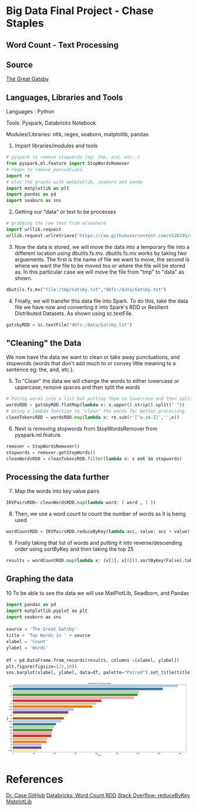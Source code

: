 
# Big Data Final Project - Chase Staples
## Word Count - Text Processing

## Source

[The Great Gatsby](https://www.gutenberg.org/files/64317/64317-0.txt)

## Languages, Libraries and Tools

Languages : Python

Tools: Pyspark, Databricks Notebook

Modules/Libraries: nltk, regex, seaborn, matplotlib, pandas

1. Import libraries/modules and tools

```Python
# pyspark to remove stopwords (eg: the, and, etc..)
from pyspark.ml.feature import StopWordsRemover
# regex to remove puncuations
import re
# plot the graphs with matplotlib, seaborn and panda
import matplotlib as plt
import pandas as pd
import seaborn as sns
```

2. Getting our "data" or text to be processes

```Python
# grabbing the raw text from elsewhere
import urllib.request
urllib.request.urlretrieve("https://raw.githubusercontent.com/s528345/staples-big-data-final-project/main/TheGreatGatsby.txt", "/tmp/Gatsby.txt")
```
3. Now the data is stored, we will move the data into a temporary file into a different location using dbutils.fs.mv. dbutils.fs.mv works by taking two arguements. The first is the name of file we want to move, the second is where we want the file to be moved too or where the file will be stored as. In this particular case we will move the file from "tmp" to "data" as shown.

```Python
dbutils.fs.mv("file:/tmp/Gatsby.txt","dbfs:/data/Gatsby.txt")
```

4. Finally, we will transfer this data file into Spark. To do this, take the data file we have now and converting it into Spark's RDD  or Resilient Distributed Datasets. As shown using sc.textFile.

```Python
gatsbyRDD = sc.textFile("dbfs:/data/Gatsby.txt")
```

## "Cleaning" the Data

We now have the data we want to clean or take away punctuations, and stopwords (words that don't add much to or convey little meaning to a sentence eg: the, and, etc.).

5. To "Clean" the data we will change the words to either lowercase or uppercase, remove spaces and then split the words

```Python
# Puting words into a list but putting them to lowercase and then split by spaces
wordsRDD = gatsbyRDD.flatMap(lambda x: x.upper().strip().split(" "))
# Using a lambda function to "clean" the words for better processing
cleanTokensRDD = wordsRDD.map(lambda x: re.sub(r'[^a-zA-Z]','',x))
```

6. Next is removing stopwords from StopWordsRemover from pyspark.ml.feature.

```Python
remover = StopWordsRemover()
stopwords = remover.getStopWords()
cleanWordsRDD = cleanTokensRDD.filter(lambda x: x not in stopwords)
```

## Processing the data further

7. Map the words into key:value pairs 

```Python
IKVPairsRDD= cleanWordsRDD.map(lambda word: ( word , 1 ))
```

8. Then, we use a word count to count the number of words as it is being used

```Python
wordCountRDD = IKVPairsRDD.reduceByKey(lambda acc, value: acc + value)
```

9. Finally taking that list of words and putting it into reverse/descending order using sortByKey and then taking the top 25

```Python
results = wordCountRDD.map(lambda x: (x[1], x[0])).sortByKey(False).take(25)
```

## Graphing the data

10 To be able to see the data we will use MatPlotLib, Seadborn, and Pandas

```Python
import pandas as pd
import matplotlib.pyplot as plt
import seaborn as sns

source = 'The Great Gatsby'
title = 'Top Words in ' + source
xlabel = 'Count'
ylabel = 'Words'

df = pd.DataFrame.from_records(results, columns =[xlabel, ylabel]) 
plt.figure(figsize=(25,10))
sns.barplot(xlabel, ylabel, data=df, palette="Paired").set_title(title)
```

![](Graph.PNG)

# References
[Dr. Case GitHub](https://github.com/denisecase/starting-spark)
[Databricks: Word Count RDD](https://databricks-prod-cloudfront.cloud.databricks.com/public/4027ec902e239c93eaaa8714f173bcfc/4574377819293972/2246755934805346/3186223000943570/latest.html)
[Stack Overflow: reduceByKey](https://stackoverflow.com/questions/59240504/spark-python-reducebykey-then-find-top-10-most-frequent-words-and-frequencies)
[MatplotLib](https://matplotlib.org/stable/api/_as_gen/matplotlib.pyplot.html)









